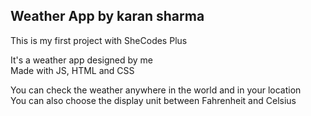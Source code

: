 ## Weather App by karan sharma

This is my first project with SheCodes Plus

It's a weather app designed by me  
Made with JS, HTML and CSS

You can check the weather anywhere in the world and in your location  
You can also choose the display unit between Fahrenheit and Celsius



